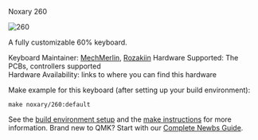 Noxary 260

![260](https://cdn.discordapp.com/attachments/438429095303315456/489188948749451276/image0.jpg)

A fully customizable 60% keyboard.

Keyboard Maintainer: [MechMerlin](https://github.com/mechmerlin), [Rozakiin](https://github.com/rozakiin) 
Hardware Supported: The PCBs, controllers supported  
Hardware Availability: links to where you can find this hardware

Make example for this keyboard (after setting up your build environment):

    make noxary/260:default

See the [build environment setup](https://docs.qmk.fm/#/getting_started_build_tools) and the [make instructions](https://docs.qmk.fm/#/getting_started_make_guide) for more information. Brand new to QMK? Start with our [Complete Newbs Guide](https://docs.qmk.fm/#/newbs).
